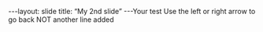 ---layout: slide
title: “My 2nd slide”
---Your test
Use the left or right arrow to go back NOT
another line added
